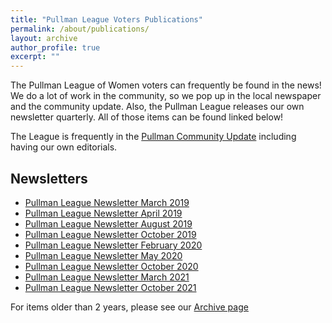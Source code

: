 ```yaml
---
title: "Pullman League Voters Publications"
permalink: /about/publications/
layout: archive
author_profile: true
excerpt: ""
---
```


The Pullman League of Women voters can frequently be found in the news! We do a lot of work in the community, so we pop up in the local newspaper and the community update. Also, the Pullman League releases our own newsletter quarterly. All of those items can be found linked below!

The League is frequently in the [Pullman Community Update](https://pullmanchamber.com/live-in-pullman/pullman-community-update/) including having our own editorials.

## Newsletters

* [Pullman League Newsletter March 2019](https://lwvpullman.org/assets/PDFs/VoterNewsletters/2019-3.pdf)
* [Pullman League Newsletter April 2019](https://lwvpullman.org/assets/PDFs/VoterNewsletters/2019-4.pdf)
* [Pullman League Newsletter August 2019](https://lwvpullman.org/assets/PDFs/VoterNewsletters/2019-8.pdf)
* [Pullman League Newsletter October 2019](https://lwvpullman.org/assets/PDFs/VoterNewsletters/2019-10.pdf)
* [Pullman League Newsletter February 2020](https://lwvpullman.org/assets/PDFs/VoterNewsletters/2020-2.pdf)
* [Pullman League Newsletter May 2020](https://lwvpullman.org/assets/PDFs/VoterNewsletters/2020-5.pdf)
* [Pullman League Newsletter October 2020](https://lwvpullman.org/assets/PDFs/VoterNewsletters/2020-10.pdf)
* [Pullman League Newsletter March 2021](https://lwvpullman.org/assets/PDFs/VoterNewsletters/2021-3.pdf)
* [Pullman League Newsletter October 2021](https://lwvpullman.org/assets/PDFs/VoterNewsletters/2021-10.pdf)


For items older than 2 years, please see our [Archive page](https://lwvpullman.org/about/pubs_archive/)
